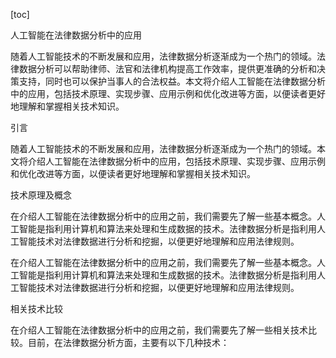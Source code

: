 
[toc]                    
                
                
人工智能在法律数据分析中的应用

随着人工智能技术的不断发展和应用，法律数据分析逐渐成为一个热门的领域。法律数据分析可以帮助律师、法官和法律机构提高工作效率，提供更准确的分析和决策支持，同时也可以保护当事人的合法权益。本文将介绍人工智能在法律数据分析中的应用，包括技术原理、实现步骤、应用示例和优化改进等方面，以便读者更好地理解和掌握相关技术知识。

引言

随着人工智能技术的不断发展和应用，法律数据分析逐渐成为一个热门的领域。本文将介绍人工智能在法律数据分析中的应用，包括技术原理、实现步骤、应用示例和优化改进等方面，以便读者更好地理解和掌握相关技术知识。

技术原理及概念

在介绍人工智能在法律数据分析中的应用之前，我们需要先了解一些基本概念。人工智能是指利用计算机和算法来处理和生成数据的技术。法律数据分析是指利用人工智能技术对法律数据进行分析和挖掘，以便更好地理解和应用法律规则。

在介绍人工智能在法律数据分析中的应用之前，我们需要先了解一些基本概念。人工智能是指利用计算机和算法来处理和生成数据的技术。法律数据分析是指利用人工智能技术对法律数据进行分析和挖掘，以便更好地理解和应用法律规则。

相关技术比较

在介绍人工智能在法律数据分析中的应用之前，我们需要先了解一些相关技术比较。目前，在法律数据分析方面，主要有以下几种技术：

